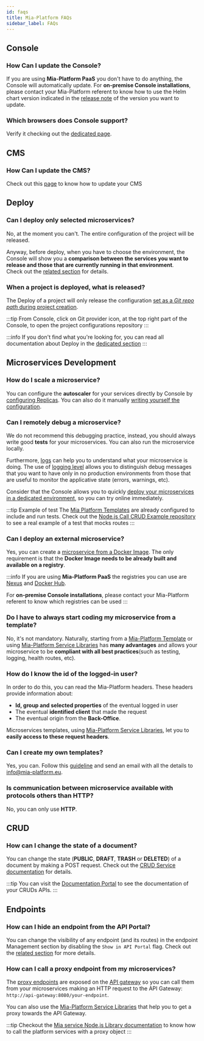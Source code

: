 ```yaml
---
id: faqs
title: Mia-Platform FAQs
sidebar_label: FAQs
---
```


## Console

### How Can I update the Console?

If you are using **Mia-Platform PaaS** you don't have to do anything, the Console will automatically update. For **on-premise Console installations**, please contact your Mia-Platform referent to know how to use the Helm chart version indicated in the [release note](../release-notes/versions) of the version you want to update.

### Which browsers does Console support?

Verify it checking out the [dedicated page](../info/supported_browser).

## CMS

### How Can I update the CMS?

Check out this [page](../business_suite/update_cms) to know how to update your CMS

## Deploy

### Can I deploy only selected microservices?

No, at the moment you can't. The entire configuration of the project will be released.

Anyway, before deploy, when you have to choose the environment, the Console will show you a **comparison between the services you want to release and those that are currently running in that environment**.  
Check out the [related section](../development_suite/deploy/deploy#compare-services) for details.

### When a project is deployed, what is released?

The Deploy of a project will only release the configuration [set as a *Git repo path* during project creation](../development_suite/set-up-infrastructure/create-project#step-2-repository).

:::tip
From Console, click on Git provider icon, at the top right part of the Console, to open the project configurations repository
:::

:::info
If you don't find what you're looking for, you can read all documentation about Deploy in the [dedicated section](../development_suite/deploy/deploy)
:::

## Microservices Development

### How do I scale a microservice?

You can configure the **autoscaler** for your services directly by Console by [configuring Replicas](../development_suite/api-console/api-design/replicas). You can also do it manually [writing yourself the configuration](../development_suite/api-console/api-design/replicas#how-to-scale-services-manually).

### Can I remotely debug a microservice?

We do not recommend this debugging practice, instead, you should always write good **tests** for your microservices. You can also run the microservice locally.

Furthermore, [logs](../development_suite/monitoring/monitoring/) can help you to understand what your microservice is doing. The use of [logging level](monitoring-dashboard/dev_ops_guide/log#use-the-appropriate-logging-level) allows you to distinguish debug messages that you want to have only in no production environments from those that are useful to monitor the applicative state (errors, warnings, etc).

Consider that the Console allows you to quickly [deploy your microservices in a dedicated environment](../development_suite/deploy/deploy#select-environment), so you can try online immediately.

:::tip Example of test
The [Mia Platform Templates](../marketplace/templates/mia_templates) are already configured to include and run tests.
Check out the [Node.js Call CRUD Example repository](https://github.com/mia-platform-marketplace/Node.js-Call-CRUD-Example/blob/master/tests/crud.test.js) to see a real example of a test that mocks routes
:::

### Can I deploy an external microservice?

Yes, you can create a [microservice from a Docker Image](../development_suite/api-console/api-design/services#how-to-create-a-microservice-from-a-docker-image). The only requirement is that the **Docker Image needs to be already built and available on a registry**.

:::info
If you are using **Mia-Platform PaaS** the registries you can use are [Nexus](https://www.sonatype.com/nexus/repository-oss) and [Docker Hub](https://www.docker.com/products/docker-hub).

For **on-premise Console installations**, please contact your Mia-Platform referent to know which registries can be used
:::

### Do I have to always start coding my microservice from a template?

No, it's not mandatory. Naturally, starting from a [Mia-Platform Template](../marketplace/templates/mia_templates) or using [Mia-Platform Service Libraries](../libraries/overview_service_libraries) has **many advantages** and allows your microservice to be **compliant with all best practices**(such as testing, logging, health routes, etc).

### How do I know the id of the logged-in user?

In order to do this, you can read the Mia-Platform headers. These headers provide information about:

* **Id, group and selected properties** of the eventual logged in user
* The eventual **identified client** that made the request
* The eventual origin from the **Back-Office**.

Microservices templates, using [Mia-Platform Service Libraries](../libraries/overview_service_libraries), let you to **easily access to these request headers**.

### Can I create my own templates?

Yes, you can. Follow this [guideline](../marketplace/templates/template_create) and send an email with all the details to [info@mia-platform.eu](mailto:info@mia-platform.eu).

### Is communication between microservice available with protocols others than HTTP?

No, you can only use **HTTP**.

## CRUD

### How can I change the state of a document?

You can change the state (**PUBLIC**, **DRAFT**, **TRASH** or **DELETED**) of a document by making a POST request. Check out the [CRUD Service documentation](../runtime_suite/crud-service/overview_and_usage#state-transitions) for details.

:::tip
You can visit the [Documentation Portal](../development_suite/api-portal/api-documentations) to see the documentation of your CRUDs APIs.
:::

## Endpoints

### How can I hide an endpoint from the API Portal?

You can change the visibility of any endpoint (and its routes) in the endpoint Management section by disabling the `Show in API Portal` flag. Check out the [related section](../development_suite/api-console/api-design/endpoints.md#manage-the-visibility-of-your-endpoints) for more details.

### How can I call a proxy endpoint from my microservices?

The [proxy endpoints](../development_suite/api-console/api-design/proxy.md) are exposed on the [API gateway](../runtime_suite/api-gateway/overview.md) so you can call them from your microservices making an HTTP request to the API Gateway: `http://api-gateway:8080/your-endpoint`.

You can also use the [Mia-Platform Service Libraries](../libraries/overview_service_libraries) that help you to get a proxy towards the API Gateway.

:::tip
Checkout the [Mia service Node.js Library documentation](https://github.com/mia-platform/custom-plugin-lib/blob/master/docs/http_client.md) to know how to call the platform services with a proxy object
:::
